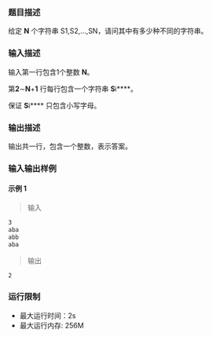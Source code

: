 ### 题目描述

给定 **N** 个字符串 S1,S2,...,SN，请问其中有多少种不同的字符串。

### 输入描述

输入第一行包含1个整数 **N**。

第**2**∼**N**+**1** 行每行包含一个字符串 **S**i**​**。

保证 **S**i**​** 只包含小写字母。

### 输出描述

输出共一行，包含一个整数，表示答案。

### 输入输出样例

#### 示例 1

> 输入

```txt
3
aba
abb
aba
```

> 输出

```txt
2
```

### 运行限制

* 最大运行时间：2s
* 最大运行内存: 256M

